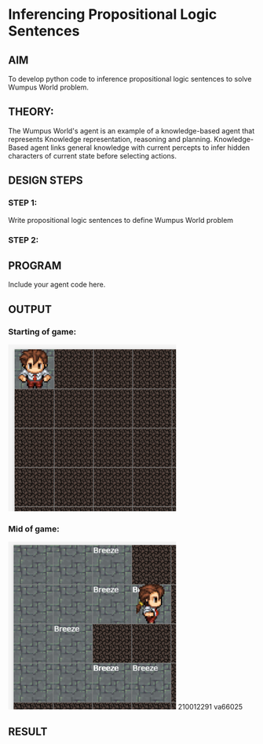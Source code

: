 # Inferencing Propositional Logic Sentences

## AIM

To develop python code to inference propositional logic sentences to solve Wumpus World problem.

## THEORY:
The Wumpus World's agent is an example of a knowledge-based agent that represents Knowledge representation, reasoning and planning. Knowledge-Based agent links general knowledge with current percepts to infer hidden characters of current state before selecting actions.


## DESIGN STEPS
### STEP 1:
Write propositional logic sentences to define Wumpus World problem

### STEP 2:


## PROGRAM
Include your agent code here.

## OUTPUT
### Starting of game:
![output1](STATR.png)
### Mid of game:
![output2](BEF.png)
210012291
va66025
## RESULT

